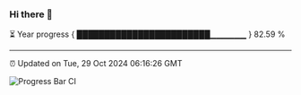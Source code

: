### Hi there 👋

⏳ Year progress { ████████████████████████▁▁▁▁▁▁ } 82.59 %

---

⏰ Updated on Tue, 29 Oct 2024 06:16:26 GMT

![Progress Bar CI](https://github.com/code-lakshay/GitHub-Actions-Demo/workflows/Progress%20Bar%20CI/badge.svg)
